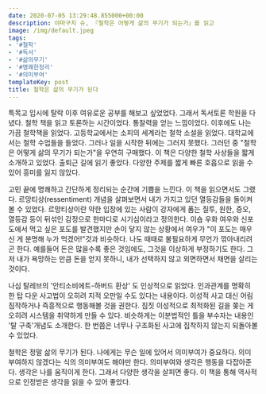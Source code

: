 ```yaml
---
date: 2020-07-05 13:29:48.855000+00:00
description: 야마구치 슈, 『철학은 어떻게 삶의 무기가 되는가』를 읽고
image: /img/default.jpeg
tags:
- '#철학'
- '#독서'
- '#삶의무기'
- '#명쾌한정리'
- '#의미부여'
templateKey: post
title: 철학은 삶의 무기가 된다
---
```


특목고 입시에 탈락 이후 여유로운 공부를 해보고 싶었었다. 그래서 독서토론 학원을 다녔다. 철학 책을 읽고 토론하는 시간이었다. 통찰력을 얻는 느낌이었다. 이후에도 나는 가끔 철학책을 읽었다. 고등학교에서는 소피의 세계라는 철학 소설을 읽었다. 대학교에서는 철학 수업들을 들었다. 그러나 일을 시작한 뒤에는 그러지 못했다. 그러던 중 "철학은 어떻게 삶의 무기가 되는가"을 우연히 구매했다. 이 책은 다양한 철학 사상들을 짧게 소개하고 있었다. 출퇴근 길에 읽기 좋았다. 다양한 주제를 짧게 빠른 호흡으로 읽을 수 있어 흥미를 잃지 않았다.

고민 끝에 명쾌하고 간단하게 정리되는 순간에 기쁨을 느낀다. 이 책을 읽으면서도 그랬다. 르망티상(ressentiment) 개념을 살펴보면서 내가 가지고 있던 열등감들을 돌이켜 볼 수 있었다. 르망티상이란 약한 입장에 있는 사람이 강자에게 품는 질투, 원한, 증오, 열등감 등이 뒤섞인 감정으로 한마디로 시기심이라고 정의한다. 이숍 우화 여우와 신포도에서 먹고 싶은 포도를 발견했지만 손이 닿지 않는 상황에서 여우가 "이 포도는 매우 신 게 분명해 누가 먹겠어!"것과 비슷하다. 나도 때때로 불필요하게 무언가 깎아내리려곤 한다. 예를들어 돈은 많을수록 좋은 것임에도, 그것을 이상하게 부정하기도 한다. 그저 내가 욕망하는 만큼 돈을 얻지 못하니, 내가 선택하지 않고 외면하면서 채면을 살리는 것이다.

나심 탈레브의 '안티소비에트-하버드 환상' 도 인상적으로 읽었다. 인과관계를 명확히 한 탑 다운 사고법이 오히려 지적 오만일 수도 있다는 내용이다. 이성적 사고 대신 어림짐작하거나 즉흥적으로 행동해볼 것을 권한다. 짐짓 이성적으로 최적화된 길을 쫒는 게 오히려 시스템을 취약하게 만들 수 있다. 비슷하게는 이분법적인 틀을 부수자는 내용인  '탈 구축'개념도 소개한다. 한 번쯤은 너무나 구조화된 사고에 집착하지 않는지 되돌아볼 수 있었다.

철학은 정말 삶의 무기가 된다. 나에게는 무슨 일에 있어서 의미부여가 중요하다. 의미 부여하지 않겠다는 식의 의미부여도 해야만 한다. 의미부여와 생각은 행동을 다잡아준다. 생각은 나를 움직이게 한다. 그래서 다양한 생각을 살피면 좋다. 이 책을 통해 역사적으로 인정받은 생각을 읽을 수 있어 좋았다.